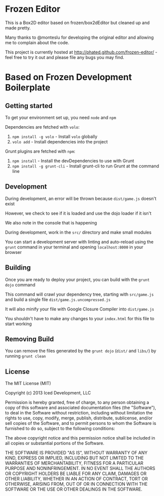 # Frozen Editor

This is a Box2D editor based on frozen/box2dEditor but cleaned up and made pretty.

Many thanks to @monteslu for developing the original editor and allowing me to complain about the code.

This project is currently hosted at http://phated.github.com/frozen-editor/ - feel free to try it out and please file any bugs you may find.

# Based on Frozen Development Boilerplate

## Getting started

To get your environment set up, you need `node` and `npm`

Dependencies are fetched with `volo`:

1. `npm install -g volo` - Install `volo` globally
2. `volo add` - Install dependencies into the project

Grunt plugins are fetched with `npm`:

1. `npm install` - Install the devDependencies to use with Grunt
2. `npm install -g grunt-cli` - Install grunt-cli to run Grunt at the command line

## Development

During development, an error will be thrown because `dist/game.js` doesn't exist

However, we check to see if it is loaded and use the dojo loader if it isn't

We also note in the console that is happening

During development, work in the `src/` directory and make small modules

You can start a development server with linting and auto-reload using the `grunt` command in your terminal and opening `localhost:8000` in your browser

## Building

Once you are ready to deploy your project, you can build with the `grunt dojo` command

This command will crawl your dependency tree, starting with `src/game.js` and build a single file `dist/game.js.uncompressed.js`

It will also minify your file with Google Closure Compiler into `dist/game.js`

You shouldn't have to make any changes to your `index.html` for this file to start working

## Removing Build

You can remove the files generated by the `grunt dojo` (`dist/` and `libs/`) by running `grunt clean`

## License

The MIT License (MIT)

Copyright (c) 2013 Iced Development, LLC

Permission is hereby granted, free of charge, to any person obtaining a copy of this software and associated documentation files (the "Software"), to deal in the Software without restriction, including without limitation the rights to use, copy, modify, merge, publish, distribute, sublicense, and/or sell copies of the Software, and to permit persons to whom the Software is furnished to do so, subject to the following conditions:

The above copyright notice and this permission notice shall be included in all copies or substantial portions of the Software.

THE SOFTWARE IS PROVIDED "AS IS", WITHOUT WARRANTY OF ANY KIND, EXPRESS OR IMPLIED, INCLUDING BUT NOT LIMITED TO THE WARRANTIES OF MERCHANTABILITY, FITNESS FOR A PARTICULAR PURPOSE AND NONINFRINGEMENT. IN NO EVENT SHALL THE AUTHORS OR COPYRIGHT HOLDERS BE LIABLE FOR ANY CLAIM, DAMAGES OR OTHER LIABILITY, WHETHER IN AN ACTION OF CONTRACT, TORT OR OTHERWISE, ARISING FROM, OUT OF OR IN CONNECTION WITH THE SOFTWARE OR THE USE OR OTHER DEALINGS IN THE SOFTWARE.